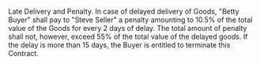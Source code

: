 Late Delivery and Penalty. In case of delayed delivery of Goods, "Betty Buyer" shall pay to "Steve Seller" a penalty amounting to 10.5% of the total value of the Goods for every 2 days of delay. The total amount of penalty shall not, however, exceed 55% of the total value of the delayed goods. If the delay is more than 15 days, the Buyer is entitled to terminate this Contract.
